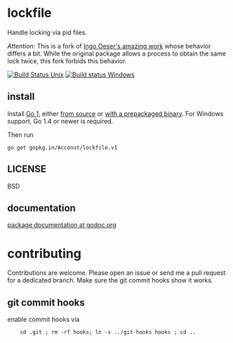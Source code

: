 lockfile
=========
Handle locking via pid files.

*Attention:* This is a fork of [Ingo Oeser's amazing work](https://github.com/nightlyone/lockfile)
whose behavior differs a bit. While the original package allows a process to
obtain the same lock twice, this fork forbids this behavior.

[![Build Status Unix][1]][2]
[![Build status Windows][3]][4]

[1]: https://secure.travis-ci.org/Acconut/lockfile.png
[2]: https://travis-ci.org/Acconut/lockfile
[3]: https://ci.appveyor.com/api/projects/status/bwy487h8cgue6up5?svg=true
[4]: https://ci.appveyor.com/project/Acconut/lockfile/branch/master



install
-------
Install [Go 1][5], either [from source][6] or [with a prepackaged binary][7].
For Windows support, Go 1.4 or newer is required.

Then run

	go get gopkg.in/Acconut/lockfile.v1

[5]: http://golang.org
[6]: http://golang.org/doc/install/source
[7]: http://golang.org/doc/install

LICENSE
-------
BSD

documentation
-------------
[package documentation at godoc.org](http://godoc.org/gopkg.in/Acconut/lockfile.v1)

contributing
============

Contributions are welcome. Please open an issue or send me a pull request for a dedicated branch.
Make sure the git commit hooks show it works.

git commit hooks
-----------------------
enable commit hooks via

        cd .git ; rm -rf hooks; ln -s ../git-hooks hooks ; cd ..

